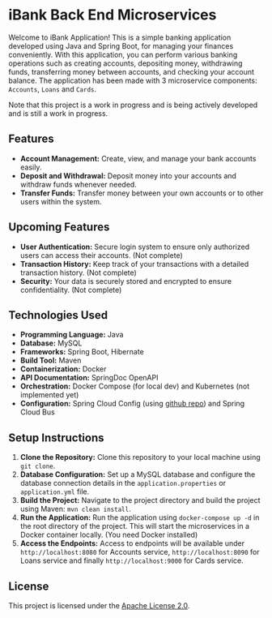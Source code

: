 # iBank Back End Microservices

Welcome to iBank Application! This is a simple banking application developed using Java and Spring Boot, for managing your finances conveniently. With this application, you can perform various banking operations such as creating accounts, depositing money, withdrawing funds, transferring money between accounts, and checking your account balance. The application has been made with 3 microservice components: `Accounts`, `Loans` and `Cards`.

Note that this project is a work in progress and is being actively developed and is still a work in progress.


## Features
- **Account Management:** Create, view, and manage your bank accounts easily.
- **Deposit and Withdrawal:** Deposit money into your accounts and withdraw funds whenever needed.
- **Transfer Funds:** Transfer money between your own accounts or to other users within the system.


## Upcoming Features
- **User Authentication:** Secure login system to ensure only authorized users can access their accounts. (Not complete)
- **Transaction History:** Keep track of your transactions with a detailed transaction history. (Not complete)
- **Security:** Your data is securely stored and encrypted to ensure confidentiality. (Not complete)

## Technologies Used
- **Programming Language:** Java
- **Database:** MySQL
- **Frameworks:** Spring Boot, Hibernate
- **Build Tool:** Maven
- **Containerization:** Docker
- **API Documentation:** SpringDoc OpenAPI
- **Orchestration:** Docker Compose (for local dev) and Kubernetes (not implemented yet)
- **Configuration:** Spring Cloud Config (using [github repo](https://github.com/Kotik112/ibank-config)) and Spring Cloud Bus

## Setup Instructions
1. **Clone the Repository:** Clone this repository to your local machine using `git clone`.
2. **Database Configuration:** Set up a MySQL database and configure the database connection details in the `application.properties` or `application.yml` file.
3. **Build the Project:** Navigate to the project directory and build the project using Maven: `mvn clean install`.
4. **Run the Application:** Run the application using `docker-compose up -d` in the root directory of the project. This will start the microservices in a Docker container locally. (You need Docker installed)
5. **Access the Endpoints:** Access to endpoints will be available under `http://localhost:8080` for Accounts service, `http://localhost:8090` for Loans service and finally `http://localhost:9000` for Cards service.


## License
This project is licensed under the [Apache License 2.0](http://www.apache.org/licenses/LICENSE-2.0).
